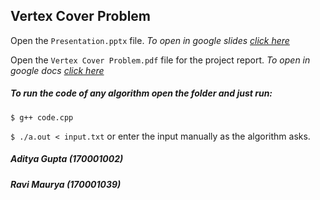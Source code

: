 ## Vertex Cover Problem

Open the `Presentation.pptx` file. 
*To open in google slides [click here](https://docs.google.com/presentation/d/1bJvGdr0P-5rppnQ2Yb6MsxS1Q4C2gk68XVtl9t5Gj2o/edit?usp=sharing)* 

Open the `Vertex Cover Problem.pdf` file for the project report. 
 *To open in google docs [click here](https://docs.google.com/document/d/16N4iJ39MBNwamVCC2gyziI_X3QeDSeY9n1SIu6f2di0/edit?usp=sharing)* 

##### To run the code of any algorithm open the folder and just run: 

`$ g++ code.cpp`

`$ ./a.out < input.txt` or enter the input manually as the algorithm asks.

##### Aditya Gupta (170001002)
##### Ravi Maurya (170001039)
